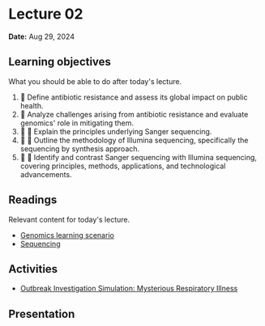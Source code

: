 # Lecture 02

**Date:** Aug 29, 2024

## Learning objectives

What you should be able to do after today's lecture.

1.  🧫 Define antibiotic resistance and assess its global impact on public health.
2.  🧫 Analyze challenges arising from antibiotic resistance and evaluate genomics' role in mitigating them.
3.  🧫 🧮 Explain the principles underlying Sanger sequencing.
4.  🧫 🧮 Outline the methodology of Illumina sequencing, specifically the sequencing by synthesis approach.
5.  🧫 🧮 Identify and contrast Sanger sequencing with Illumina sequencing, covering principles, methods, applications, and technological advancements.

## Readings

Relevant content for today's lecture.

-   [Genomics learning scenario](/modules/genomics/learning-scenario)
-   [Sequencing](/modules/genomics/sequencing/)

## Activities

-   [Outbreak Investigation Simulation: Mysterious Respiratory Illness](./amr-activity.md)

## Presentation

<!-- <iframe src="https://slides.com/aalexmmaldonado/biosc1540-2024s-l01/embed?byline=hidden&share=hidden" width="100%" height="600" title="biosc1540-2024s-L01" scrolling="no" frameborder="0" webkitallowfullscreen mozallowfullscreen allowfullscreen></iframe> -->

<!-- <p style="text-align: center;">
    <object hspace="50">
        <a href="/files/slides/pdfs/biosc1540-2024s-l01.pdf" target="_blank">PDF</a>
    </object>
</p> -->
